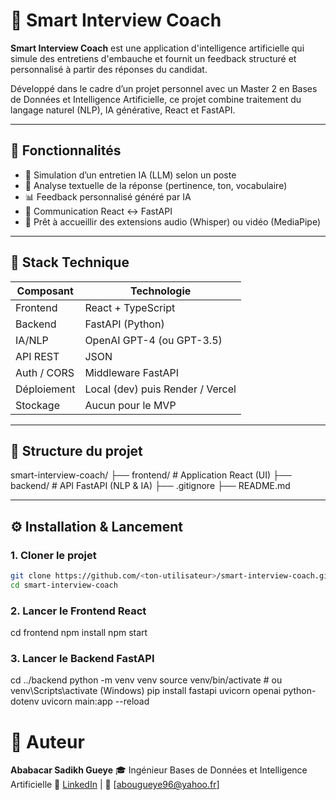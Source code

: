 # 🧠 Smart Interview Coach

**Smart Interview Coach** est une application d'intelligence artificielle qui simule des entretiens d'embauche et fournit un feedback structuré et personnalisé à partir des réponses du candidat.

Développé dans le cadre d’un projet personnel avec un Master 2 en Bases de Données et Intelligence Artificielle, ce projet combine traitement du langage naturel (NLP), IA générative, React et FastAPI.

---

## 🚀 Fonctionnalités

- 💬 Simulation d’un entretien IA (LLM) selon un poste
- 📝 Analyse textuelle de la réponse (pertinence, ton, vocabulaire)
- 📊 Feedback personnalisé généré par IA
- 🔄 Communication React ↔ FastAPI
- 🎯 Prêt à accueillir des extensions audio (Whisper) ou vidéo (MediaPipe)

---

## 🧰 Stack Technique

| Composant   | Technologie |
|-------------|-------------|
| Frontend    | React + TypeScript |
| Backend     | FastAPI (Python) |
| IA/NLP      | OpenAI GPT-4 (ou GPT-3.5) |
| API REST    | JSON |
| Auth / CORS | Middleware FastAPI |
| Déploiement | Local (dev) puis Render / Vercel |
| Stockage    | Aucun pour le MVP |

---

## 📁 Structure du projet

smart-interview-coach/
├── frontend/ # Application React (UI)
├── backend/ # API FastAPI (NLP & IA)
├── .gitignore
├── README.md

---

## ⚙️ Installation & Lancement

### 1. Cloner le projet

```bash
git clone https://github.com/<ton-utilisateur>/smart-interview-coach.git
cd smart-interview-coach
```

### 2. Lancer le Frontend React

cd frontend
npm install
npm start

### 3. Lancer le Backend FastAPI

cd ../backend
python -m venv venv
source venv/bin/activate   # ou venv\Scripts\activate (Windows)
pip install fastapi uvicorn openai python-dotenv
uvicorn main:app --reload


# 👤 Auteur

**Ababacar Sadikh Gueye**
🎓 Ingénieur Bases de Données et Intelligence Artificielle
🔗 [LinkedIn](https://www.linkedin.com/in/ababacar-sadikh-gueye-239a66136/) | 📧 [abougueye96@yahoo.fr]